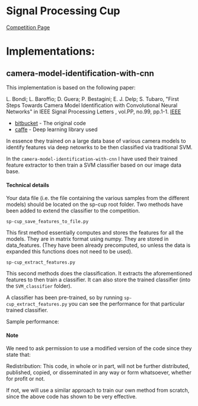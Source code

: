 # Signal Processing Cup

[Competition Page](http://signalprocessingsociety.org/get-involved/signal-processing-cup)


# Implementations:

## camera-model-identification-with-cnn

This implementation is based on the following paper:

L. Bondi; L. Baroffio; D. Guera; P. Bestagini; E. J. Delp; S. Tubaro, "First Steps Towards Camera Model Identification with Convolutional Neural Networks" in IEEE Signal Processing Letters , vol.PP, no.99, pp.1-1. [IEEE](http://ieeexplore.ieee.org/document/7786852/)

* [bitbucket](https://bitbucket.org/polimi-ispl/camera-model-identification-with-cnn/src) - The original code
* [caffe](http://caffe.berkeleyvision.org) - Deep learning library used

In essence they trained on a large data base of various camera models to identify features via deep netowrks to be then classified via traditional SVM. 

In the ```camera-model-identification-with-cnn``` I have used their trained feature extractor to then train a SVM classifier based on our image data base.

#### Technical details

Your data file (i.e. the file containing the various samples from the different models) should be located on the sp-cup root folder.
Two methods have been added to extend the classifier to the competition. 

```
sp-cup_save_features_to_file.py
```

This first method essentially computes and stores the features for all the models. They are in matrix format using numpy. They are stored in data_features. (They have been already precomputed, so unless the data is expanded this functions does not need to be used).

```
sp-cup_extract_features.py 
```

This second methods does the classification. It extracts the aforementioned features to then train a classifier. It can also store the trained classifier (into the ```SVM_classifier``` folder).


A classifier has been pre-trained, so by running ```sp-cup_extract_features.py``` you can see the performance for that particular trained classifier.

Sample performance:



#### Note

We need to ask permission to use a modified version of the code since they state that:

Redistribution: This code, in whole or in part, will not be further distributed, published, copied, or disseminated in any way or form whatsoever, whether for profit or not.

If not, we will use a similar approach to train our own method from scratch, since the above code has shown to be very effective.

